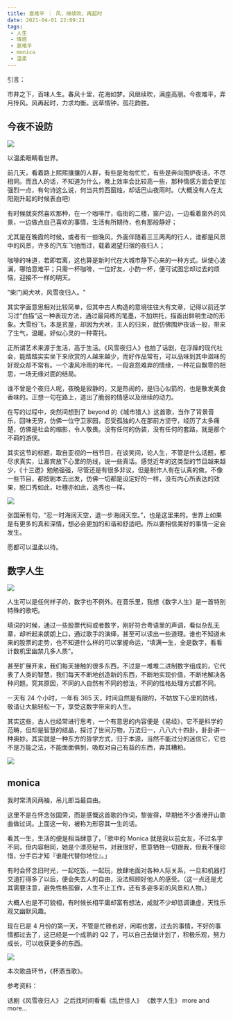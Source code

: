 ```yaml
---
title: 意难平 ｜ 风，继续吹，再起时
date: 2021-04-01 22:09:21
tags: 
 - 人生
 - 情感
 - 意难平
 - monica
 - 温柔
---
```


引言：

市井之下，百味人生。春风十里，花海如梦。风继续吹，满座高朋。今夜难平，弄月抟风。风再起时，力求均衡。远草情钟，孤花韵胜。

## 今夜不设防

![](https://dubuqingfeng.oss-cn-hongkong.aliyuncs.com/blog/life/202104-yinanping-fengjixuchuizaiqishi-01.webp)

以温柔眼睛看世界。

前几天，看着路上熙熙攘攘的人群，有些是匆匆忙忙，有些是奔向围炉夜话，不尽相同。而且人的话，不知道为什么，晚上效率会比较高一些，那种情感方面会更加强烈一点，有句诗这么说，何当共剪西窗烛，却话巴山夜雨时。（大概没有人在太阳刚升起的时候表白吧）

有时候就突然喜欢那种，在一个咖啡厅，临街的二楼，窗户边，一边看着窗外的风景，一边做点自己喜欢的事情，生活有所期待，也有那般静好；

尤其是在晚霞的时候，或者有一些晚风，外面伴随着三三两两的行人，谁都是风景中的风景，许多的汽车飞驰而过，载着渴望归宿的夜归人；

咖啡的味道，若即若离，这也算是新时代在大城市静下心来的一种方式。纵使心波澜，哪怕意难平；只需一杯咖啡，一位好友，小酌一杯，便可试图忘却过去的烦恼，迎接不一样的明天。

"柴门闻犬吠，风雪夜归人。"

其实字面意思相对比较简单，但其中古人构造的意境往往大有文章，记得以前还学习过“白描”这一种表现方法，通过最简练的笔墨，不加烘托，描画出鲜明生动的形象。大雪纷飞，本是贫屋，却因为犬吠，主人的归来，就仿佛围炉夜话一般，带来了生气，温暖。好似心灵的一种寄托。

正所谓艺术来源于生活，高于生活。《风雪夜归人》也拍了话剧，在浮躁的现代社会，能踏踏实实坐下来欣赏的人越来越少，而好作品常有，可以品味到其中滋味的好观众却不常有。一个凄风冷雨的年代，一段哀怨难弃的情缘，一种花自飘零的相思，一场无缘对面的结局。

谁不曾是个夜归人呢，夜晚是寂静的，又是热闹的，是归心似箭的，也是散发美食香味的。正想一句在路上，道出了脆弱的情感以及继续的动力。

在写的过程中，突然间想到了 beyond 的《城市猎人》这首歌，当作了背景音乐，回味无穷，仿佛一位守卫家园，忍受孤独的人在那前方坚守，经历了太多痛楚，仿佛是社会的缩影，令人敬畏。没有任何的伪装，没有任何的套路，就是那个不羁的游侠。

其实这节的标题，取自亚视的一档节目，在谈笑间，论人生，不管是什么话题，都尽求真实，让嘉宾放下心里的防线，说一些真话。感觉近年的这类型的节目越来越少，《十三邀》勉勉强强，尽管还是有很多非议，但是制作人有在认真的做，不像一些节目，都按剧本去出发，仿佛一切都是设定好的一样，没有内心所表达的效果，脱口秀如此，吐槽亦如此，选秀也一样。

![](https://dubuqingfeng.oss-cn-hongkong.aliyuncs.com/blog/life/202104-yinanping-fengjixuchuizaiqishi-02.webp)

张国荣有句，“忍一时海阔天空，退一步海阔天空。”，也是这里来的。世界上如果是有更多的真和深情，想必会更加的和谐和舒适吧。所以要相信美好的事情一定会发生。

愿都可以温柔以待。

## 数字人生

![](https://dubuqingfeng.oss-cn-hongkong.aliyuncs.com/blog/life/202104-yinanping-fengjixuchuizaiqishi-03.webp)

人生可以是任何样子的，数字也不例外。在音乐里，我想《数字人生》是一首特别特殊的歌吧。

填词的时候，通过一些股票代码或者数字，刚好符合粤语里的声调，看似杂乱无章，却听起来朗朗上口，通过歌手的演绎，甚至可以读出一些道理。谁也不知道未来的股票的走势，也不知道什么样的可以掌握命运，“填满一生，全是数字，看看计数机里幽禁几多人质”。

甚至扩展开来，我们每天接触的很多东西，不过是一堆堆二进制数字组成的，它代表了人类的智慧，我们每天不断地创造新的东西，不断地实现价值，不断地解决各种问题。究其原因，不同的人自然有不同的想法，不同的性格处理方式都不同。

一天有 24 个小时，一年有 365 天，时间自然是有限的，不妨放下心里的防线，敬请让大脑轻松一下，享受这数字带来的人生。

其实这些，古人也经常进行思考，一个有意思的内容便是《易经》，它不是科学的范畴，但却是智慧的结晶，探讨了世间万物，万法归一，八八六十四卦，卦卦讲一种奥妙。其实就是一种东方的哲学方式，归于本源，当然不能过分的迷信它，它也不是万能之法，不能面面俱到，吸取对自己有益的东西，弃其糟粕。

![](https://dubuqingfeng.oss-cn-hongkong.aliyuncs.com/blog/life/202104-yinanping-fengjixuchuizaiqishi-04.webp)

## monica

我时常清风两袖，吊儿郎当最自由。

这里不是在怀念张国荣，而是感慨这首歌的作词，黎彼得，早期给不少香港开山歌曲做过词。上面这一句，被称为形容其一生的话。

看其一生，生活的便是相当肆意了，「歌中的  Monica 就是我以前女友，不过名字不同，但内容相同，她是个漂亮秘书，对我很好，愿意牺牲一切跟我，但我不懂珍惜，分手后才知『谁能代替你地位』。」

有时会怀念旧时光，一起吃饭，一起玩，放肆地面对各种人际关系，一旦和机器打交道打得多了以后，便会失去人的自由，没法照顾好他人的感受。（这一点还是尤其需要注意，避免性格孤僻，人生不止工作，还有多姿多彩的风景和人物。）

大概人也是不可貌相，有时候长相平庸却富有想法，成就不少却低调谦虚，天性乐观又幽默风趣。

现在已是 4 月份的第一天，不管是忙碌也好，闲暇也罢，过去的事情，不好的事情都过去了，这已经是一个成熟的 Q2 了，可以自己去做计划了，积极乐观，努力成长，可以收获更多的东西。

![](https://dubuqingfeng.oss-cn-hongkong.aliyuncs.com/blog/life/202104-yinanping-fengjixuchuizaiqishi-05.webp)

本次歌曲环节，《杯酒当歌》。

参考资料：

话剧《风雪夜归人》
之后找时间看看《乱世佳人》
《数字人生》
 more and more...
